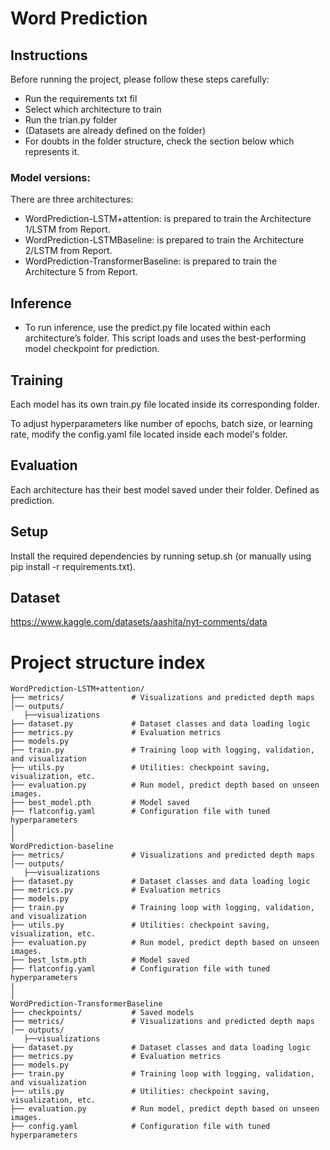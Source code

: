 # Word Prediction

## Instructions

Before running the project, please follow these steps carefully:

- Run the requirements txt fil
- Select which architecture to train
- Run the trian.py folder
- (Datasets are already defined on the folder)
- For doubts in the folder structure, check the section below which represents it.

### Model versions:

There are three architectures: 
- WordPrediction-LSTM+attention: is prepared to train the Architecture 1/LSTM from Report.
- WordPrediction-LSTMBaseline: is prepared to train the Architecture 2/LSTM from Report.
- WordPrediction-TransformerBaseline: is prepared to train the Architecture 5 from Report.

## Inference

- To run inference, use the predict.py file located within each architecture’s folder. This script loads and uses the best-performing model checkpoint for prediction.

## Training

Each model has its own train.py file located inside its corresponding folder.

To adjust hyperparameters like number of epochs, batch size, or learning rate, modify the config.yaml file located inside each model's folder.

## Evaluation

Each architecture has their best model saved under their folder. Defined as prediction.

## Setup

Install the required dependencies by running setup.sh (or manually using pip install -r requirements.txt).

## Dataset

https://www.kaggle.com/datasets/aashita/nyt-comments/data

# Project structure index
```
WordPrediction-LSTM+attention/
├── metrics/               # Visualizations and predicted depth maps
│── outputs/
   ├──visualizations  
├── dataset.py             # Dataset classes and data loading logic
├── metrics.py             # Evaluation metrics
├── models.py               
├── train.py               # Training loop with logging, validation, and visualization
├── utils.py               # Utilities: checkpoint saving, visualization, etc.
├── evaluation.py          # Run model, predict depth based on unseen images.
├── best_model.pth         # Model saved    
├── flatconfig.yaml        # Configuration file with tuned hyperparameters
│
│
WordPrediction-baseline
├── metrics/               # Visualizations and predicted depth maps
│── outputs/
   ├──visualizations  
├── dataset.py             # Dataset classes and data loading logic
├── metrics.py             # Evaluation metrics
├── models.py               
├── train.py               # Training loop with logging, validation, and visualization
├── utils.py               # Utilities: checkpoint saving, visualization, etc.
├── evaluation.py          # Run model, predict depth based on unseen images.
├── best_lstm.pth          # Model saved   
├── flatconfig.yaml        # Configuration file with tuned hyperparameters
|
│
WordPrediction-TransformerBaseline
├── checkpoints/           # Saved models
├── metrics/               # Visualizations and predicted depth maps
│── outputs/
   ├──visualizations  
├── dataset.py             # Dataset classes and data loading logic
├── metrics.py             # Evaluation metrics
├── models.py               
├── train.py               # Training loop with logging, validation, and visualization
├── utils.py               # Utilities: checkpoint saving, visualization, etc.
├── evaluation.py          # Run model, predict depth based on unseen images.
├── config.yaml            # Configuration file with tuned hyperparameters

```
